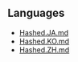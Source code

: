 ## Languages

- [Hashed.JA.md](Hashed.JA.md)
- [Hashed.KO.md](Hashed.KO.md)
- [Hashed.ZH.md](Hashed.ZH.md)

